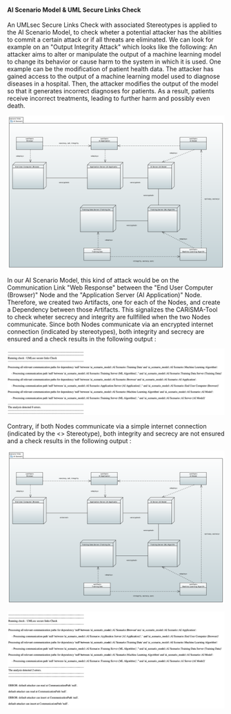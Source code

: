 #### AI Scenario Model & UML Secure Links Check

An UMLsec Secure Links Check with associated Stereotypes is applied to the AI Scenario Model, to check wheter a potential attacker has the abilities to commit a certain attack or if all threats are eliminated. We can look for example on an "Output Integrity Attack" which looks like the following:
An attacker aims to alter or manipulate the output of a machine learning model to change its behavior or cause harm to the system in which it is used.
One example can be the modification of patient health data.
The attacker has gained access to the output of a machine learning model used to diagnose diseases in a hospital.
Then, the attacker modifies the output of the model so that it generates incorrect diagnoses for patients.
As a result, patients receive incorrect treatments, leading to further harm and possibly even death.

![AI Scenario](./images/new_ai_scenario_model.png)

In our AI Scenario Model, this kind of attack would be on the Communication Link "Web Response" between the "End User Computer (Browser)" Node and the "Application Server (AI Application)" Node. 
Therefore, we created two Artifacts, one for each of the Nodes, and create a Dependency between those Artifacts. 
This signalizes the CARiSMA-Tool to check wheter secrecy and integrity are fullfilled when the two Nodes communicate.
Since both Nodes communicate via an encrypted internet connection (indicated by stereotypes), both integrity and secrecy are ensured and a check results in the following output :

![Report](./images/ai_scenario_report.png)

Contrary, if both Nodes communicate via a simple internet connection (indicated by the <<Internet>> Stereotype), both integrity and secrecy are not ensured and a check results in the following output :

![AI Scenario](./images/ai_scenario_model_fail.png)

![Report](./images/ai_scenario_report_fail.png)